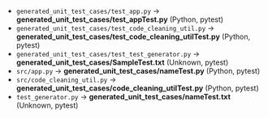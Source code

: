 - `generated_unit_test_cases/test_app.py` → **generated_unit_test_cases/test_appTest.py** (Python, pytest)
- `generated_unit_test_cases/test_code_cleaning_util.py` → **generated_unit_test_cases/test_code_cleaning_utilTest.py** (Python, pytest)
- `generated_unit_test_cases/test_test_generator.py` → **generated_unit_test_cases/SampleTest.txt** (Unknown, pytest)
- `src/app.py` → **generated_unit_test_cases/nameTest.py** (Python, pytest)
- `src/code_cleaning_util.py` → **generated_unit_test_cases/code_cleaning_utilTest.py** (Python, pytest)
- `test_generator.py` → **generated_unit_test_cases/nameTest.txt** (Unknown, pytest)
